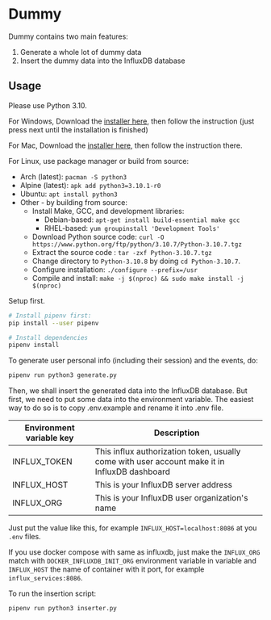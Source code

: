 # Dummy

Dummy contains two main features:
1. Generate a whole lot of dummy data
2. Insert the dummy data into the InfluxDB database

## Usage

Please use Python 3.10.

For Windows, Download the [installer here](https://www.python.org/ftp/python/3.10.0/python-3.10.0-amd64.exe),
then follow the instruction (just press next until the installation is finished)

For Mac, Download the [installer here](https://www.python.org/ftp/python/3.10.0/python-3.10.0post2-macos11.pkg),
then follow the instruction there.

For Linux, use package manager or build from source:
- Arch (latest): `pacman -S python3`
- Alpine (latest): `apk add python3=3.10.1-r0`
- Ubuntu: `apt install python3`
- Other - by building from source:
  - Install Make, GCC, and development libraries:
    - Debian-based: `apt-get install build-essential make gcc`
    - RHEL-based: `yum groupinstall 'Development Tools'`
  - Download Python source code: `curl -O https://www.python.org/ftp/python/3.10.7/Python-3.10.7.tgz`
  - Extract the source code : `tar -zxf Python-3.10.7.tgz`
  - Change directory to `Python-3.10.8` by doing `cd Python-3.10.7`.
  - Configure installation: `./configure --prefix=/usr`
  - Compile and install: `make -j $(nproc) && sudo make install -j $(nproc)`

Setup first.

```sh
# Install pipenv first:
pip install --user pipenv

# Install dependencies
pipenv install
```

To generate user personal info (including their session) and the events, do:
```sh
pipenv run python3 generate.py
```

Then, we shall insert the generated data into the InfluxDB database. But first,
we need to put some data into the environment variable. The easiest way to do
so is to copy .env.example and rename it into .env file.

| Environment variable key | Description                                                                                   |
| ------------------------ | --------------------------------------------------------------------------------------------- |
| INFLUX_TOKEN             | This influx authorization token, usually come with user account make it in InfluxDB dashboard |
| INFLUX_HOST              | This is your InfluxDB server address                                                          |
| INFLUX_ORG               | This is your InfluxDB user organization's name                                                |

Just put the value like this, for example `INFLUX_HOST=localhost:8086` at you `.env` files.

If you use docker compose with same as influxdb, just make the `INFLUX_ORG` match with `DOCKER_INFLUXDB_INIT_ORG`
environment variable in variable and `INFLUX_HOST` the name of container with it port, for example `influx_services:8086`.

To run the insertion script:

```sh
pipenv run python3 inserter.py
```
